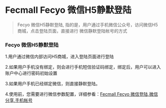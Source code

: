 Fecmall Fecyo 微信H5静默登陆
===========

> Fecyo 微信H5静默登陆, 指的是，用户通过手机微信公众号，访问微信H5商城，点击登陆页面，直接进行
微信静默登陆帐号的方式


### Fecyo 微信H5静默登陆

1.用户通过微信内部访问H5商城，进入登陆页面进行登陆


2.如果用户手机没有绑定，则会进行手机短信验证码绑定，绑定后，用户可以进入账户中心进行密码初始设置


3.如果用户手机已经绑定微信，则直接静默登陆。

4.使用前，您需要进行微信参数配置，详细参看：[Fecmall Fecyo 微信登陆,微信分享,手机帐号](fecmall-fecyo-phone-weixin-account.md)




























